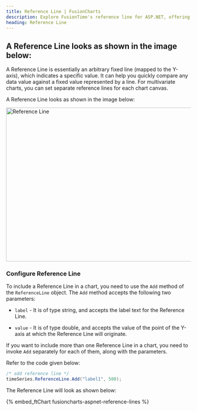 ```yaml
---
title: Reference Line | FusionCharts
description: Explore FusionTime's reference line for ASP.NET, offering intuitive control over date ranges for dynamic data visualization. Learn more now!
heading: Reference Line
---
```


## A Reference Line looks as shown in the image below:

A Reference Line is essentially an arbitrary fixed line (mapped to the Y-axis), which indicates a specific value. It can help you quickly compare any data value against a fixed value represented by a line. For multivariate charts, you can set separate reference lines for each chart canvas.

A Reference Line looks as shown in the image below:

<img src="{% site.BASE_URL %}/images/fusiontime-component-reference-line.png" alt="Reference Line" width="700" height="420">

### Configure Reference Line

To include a Reference Line in a chart, you need to use the `Add` method of the `ReferenceLine` object. The `Add` method accepts the following two parameters:

- `label` - It is of type string, and accepts the label text for the Reference Line.

- `value` - It is of type double, and accepts the value of the point of the Y-axis at which the Reference Line will originate.

If you want to include more than one Reference Line in a chart, you need to invoke `Add` separately for each of them, along with the parameters.

Refer to the code given below:

```csharp
/* add reference line */
timeSeries.ReferenceLine.Add("label1", 500);
```

The Reference Line will look as shown below:

{% embed_ftChart fusioncharts-aspnet-reference-lines %}
